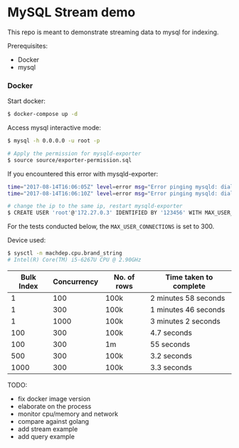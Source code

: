 # MySQL Stream demo

This repo is meant to demonstrate streaming data to mysql for indexing.


Prerequisites:
- Docker
- mysql


### Docker

Start docker:

```bash
$ docker-compose up -d
```

Access mysql interactive mode:

```bash
$ mysql -h 0.0.0.0 -u root -p

# Apply the permission for mysqld-exporter
$ source source/exporter-permission.sql
```


If you encountered this error with mysqld-exporter:

```bash
time="2017-08-14T16:06:05Z" level=error msg="Error pinging mysqld: dial tcp 172.27.0.3:3306: getsockopt: connection refused" source="mysqld_exporter.go:268"
time="2017-08-14T16:06:10Z" level=error msg="Error pinging mysqld: dial tcp 172.27.0.3:3306: getsockopt: connection refused" source="mysqld_exporter.go:268"

# change the ip to the same ip, restart mysqld-exporter
$ CREATE USER 'root'@'172.27.0.3' IDENTIFIED BY '123456' WITH MAX_USER_CONNECTIONS 300;
```

For the tests conducted below, the `MAX_USER_CONNECTIONS` is set to 300.


Device used:
```bash
$ sysctl -n machdep.cpu.brand_string
# Intel(R) Core(TM) i5-6267U CPU @ 2.90GHz
```

| Bulk Index | Concurrency | No. of rows | Time taken to complete |
|------|-------------|-------------|------------------------|
| 1 | 100 | 100k | 2 minutes 58 seconds |
| 1 | 300 | 100k | 1 minutes 46 seconds |
| 1 | 1000 | 100k | 3 minutes 2 seconds |
| 100 | 300 | 100k | 4.7 seconds |
| 100 | 300 | 1m | 55 seconds |
| 500 | 300 | 100k | 3.2 seconds |
| 1000 | 300 | 100k | 3.3 seconds |


TODO: 
- fix docker image version
- elaborate on the process
- monitor cpu/memory and network 
- compare against golang
- add stream example
- add query example